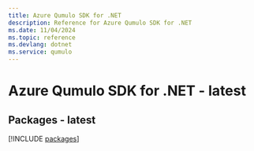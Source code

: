 ```yaml
---
title: Azure Qumulo SDK for .NET
description: Reference for Azure Qumulo SDK for .NET
ms.date: 11/04/2024
ms.topic: reference
ms.devlang: dotnet
ms.service: qumulo
---
```

# Azure Qumulo SDK for .NET - latest
## Packages - latest
[!INCLUDE [packages](qumulo-index.md)]